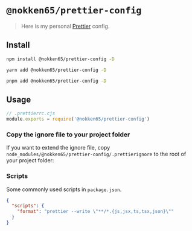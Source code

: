 # `@nokken65/prettier-config`

> Here is my personal [Prettier](https://prettier.io) config.

## Install

```sh
npm install @nokken65/prettier-config -D
```

```sh
yarn add @nokken65/prettier-config -D
```

```sh
pnpm add @nokken65/prettier-config -D
```

## Usage

```js
// .prettierrc.cjs
module.exports = require('@nokken65/prettier-config')
```

### Copy the ignore file to your project folder

If you want to extend the ignore file, copy `node_modules/@nokken65/prettier-config/.prettierignore` to the root of your project folder:

### Scripts

Some commonly used scripts in `package.json`.

```json
{
  "scripts": {
    "format": "prettier --write \"**/*.{js,jsx,ts,tsx,json}\""
  }
}
```
